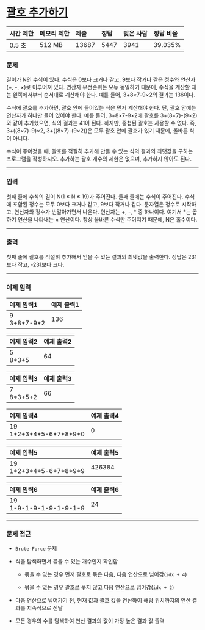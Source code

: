 # [괄호 추가하기](https://www.acmicpc.net/problem/16637)

<div align = center>

| 시간 제한 | 메모리 제한 | 제출  | 정답 | 맞은 사람 | 정답 비율 |
| :-------- | :---------- | :---- | :--- | :-------- | :-------- |
| 0.5 초    | 512 MB      | 13687 | 5447 | 3941      | 39.035%   |

</div>

### 문제

길이가 N인 수식이 있다. 수식은 0보다 크거나 같고, 9보다 작거나 같은 정수와 연산자(+, -, ×)로 이루어져 있다. 연산자 우선순위는 모두 동일하기 때문에, 수식을 계산할 때는 왼쪽에서부터 순서대로 계산해야 한다. 예를 들어, 3+8×7-9×2의 결과는 136이다.

수식에 괄호를 추가하면, 괄호 안에 들어있는 식은 먼저 계산해야 한다. 단, 괄호 안에는 연산자가 하나만 들어 있어야 한다. 예를 들어, 3+8×7-9×2에 괄호를 3+(8×7)-(9×2)와 같이 추가했으면, 식의 결과는 41이 된다. 하지만, 중첩된 괄호는 사용할 수 없다. 즉, 3+((8×7)-9)×2, 3+((8×7)-(9×2))은 모두 괄호 안에 괄호가 있기 때문에, 올바른 식이 아니다.

수식이 주어졌을 때, 괄호를 적절히 추가해 만들 수 있는 식의 결과의 최댓값을 구하는 프로그램을 작성하시오. 추가하는 괄호 개수의 제한은 없으며, 추가하지 않아도 된다.

---

### 입력

첫째 줄에 수식의 길이 N(1 ≤ N ≤ 19)가 주어진다. 둘째 줄에는 수식이 주어진다. 수식에 포함된 정수는 모두 0보다 크거나 같고, 9보다 작거나 같다. 문자열은 정수로 시작하고, 연산자와 정수가 번갈아가면서 나온다. 연산자는 +, -, * 중 하나이다. 여기서 *는 곱하기 연산을 나타내는 × 연산이다. 항상 올바른 수식만 주어지기 때문에, N은 홀수이다.

---

### 출력

첫째 줄에 괄호를 적절히 추가해서 얻을 수 있는 결과의 최댓값을 출력한다. 정답은 231보다 작고, -231보다 크다.

---

### 예제 입력

| 예제 입력1        | 예제 출력1 |
| :---------------- | :--------- |
| 9<br/>3+8\*7-9\*2 | 136        |

| 예제 입력2   | 예제 출력2 |
| :----------- | :--------- |
| 5<br/>8\*3+5 | 64         |

| 예제 입력3     | 예제 출력3 |
| :------------- | :--------- |
| 7<br/>8\*3+5+2 | 66         |

| 예제 입력4                        | 예제 출력4 |
| :-------------------------------- | :--------- |
| 19<br/>1\*2+3\*4\*5-6\*7\*8\*9\*0 | 0          |

| 예제 입력5                        | 예제 출력5 |
| :-------------------------------- | :--------- |
| 19<br/>1\*2+3\*4\*5-6\*7\*8\*9\*9 | 426384     |

| 예제 입력6                 | 예제 출력6 |
| :------------------------- | :--------- |
| 19<br/>1-9-1-9-1-9-1-9-1-9 | 24         |

---

### 문제 접근

- `Brute-Force` 문제

- 식을 탐색하면서 묶을 수 있는 개수인지 확인함

  - 묶을 수 있는 경우 먼저 괄호로 묶은 다음, 다음 연산으로 넘어감(`idx + 4`)

  - 묶을 수 없는 경우 괄호로 묶지 않고 다음 연산으로 넘어감(`idx + 2`)

- 다음 연산으로 넘어가기 전, 현재 값과 괄호 값을 연산하여 해당 위치까지의 연산 결과를 지속적으로 전달

- 모든 경우의 수를 탐색하여 연산 결과의 값이 가장 높은 결과 값 출력
